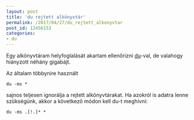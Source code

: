 ```yaml
---
layout: post
title: 'du rejtett alkönyvtár'
permalink: /2017/04/27/du_rejtett_alkonyvtar
post_id: 12456153
categories: 
- du
---
```


Egy alkönyvtáram helyfoglalását akartam ellenőrizni 
[du](/2010/07/31/du_1)-val, de valahogy hiányzott néhány gigabájt.

Az általam többynire használt

```
du -ms *
```

sajnos teljesen ignorálja a rejtett alkönyvtárakat. Ha azokról is adatra lenne szükségünk, akkor a következő módon kell du-t meghívni:

```
du -ms .[!.]* *
```